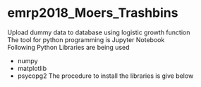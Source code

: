 # emrp2018_Moers_Trashbins
Upload dummy data to database using logistic growth function  
The tool for python programming is Jupyter Notebook  
Following Python Libraries are being used  

* numpy   
* matplotlib  
* psycopg2
  The procedure to install the libraries is give below  

